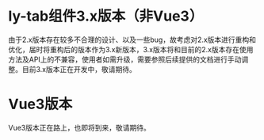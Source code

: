 # ly-tab组件3.x版本（非Vue3）

由于2.x版本存在较多不合理的设计、以及一些bug，故考虑对2.x版本进行重构和优化，届时将重构后的版本作为3.x新版本，3.x版本将和目前的2.x版本存在使用方法及API上的不兼容，使用者如需升级，需要参照后续提供的文档进行手动调整。目前3.x版本正在开发中，敬请期待。

# Vue3版本

Vue3版本正在路上，也即将到来，敬请期待。